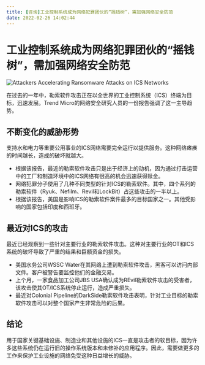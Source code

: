```yaml
---
title: [咨询]工业控制系统成为网络犯罪团伙的“摇钱树”，需加强网络安全防范
date: 2022-02-26 14:02:44
---
```


# 工业控制系统成为网络犯罪团伙的“摇钱树”，需加强网络安全防范

![Attackers Accelerating Ransomware Attacks on ICS Networks](https://cyware-ent.s3.amazonaws.com/image_bank/shutterstock_305983283.jpg)

在过去的一年中，勒索软件攻击正在以全世界的工业控制系统（ICS）终端为目标，迅速发展。Trend Micro的网络安全研究人员的一份报告强调了这一主导趋势。

## 不断变化的威胁形势

支持水和电力等重要公用事业的ICS网络需要完全运行以提供服务。这种网络瘫痪的时间越长，造成的破坏就越大。

- 根据该报告，最近的勒索软件攻击只是出于经济上的动机，因为通过打击运营中的工厂和制造环境中的ICS网络有很高的机会迅速获得赎金。
- 网络犯罪分子使用了几种不同类型的针对ICS的勒索软件。其中，四个系列的勒索软件（Ryuk、Nefilm、Revil和LockBit）占这些攻击的一半以上。
- 根据该报告，美国是影响ICS的勒索软件案件最多的目标国家之一。其他受影响的国家包括印度和西班牙。

## 最近对ICS的攻击

最近已经观察到一些针对主要行业的勒索软件攻击。这种对主要行业的OT和ICS系统的破坏导致了严重的结果和巨额资金的损失。

- 美国水务公司WSSC Water在其网络上遭到勒索软件攻击，黑客可以访问内部文件。客户被警告要监控他们的金融交易。
- 上个月，一家食品加工公司JBS USA确认成为REvil勒索软件攻击的受害者，该攻击使其OT/ICS系统停止运行，造成严重损失。
- 最近对Colonial Pipeline的DarkSide勒索软件攻击表明，针对工业目标的勒索软件攻击可以对整个国家产生非常危险的后果。

## 结论

用于国家关键基础设施、制造业和其他设施的ICS一直是攻击者的软目标，因为许多这些系统仍在运行旧的操作系统版本和未修补的应用程序。因此，需要做更多的工作来保护工业设施的网络免受这种日益增长的威胁。